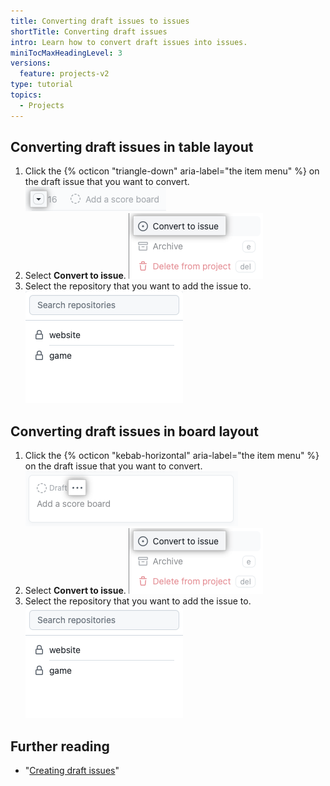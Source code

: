 ```yaml
---
title: Converting draft issues to issues
shortTitle: Converting draft issues
intro: Learn how to convert draft issues into issues.
miniTocMaxHeadingLevel: 3
versions:
  feature: projects-v2
type: tutorial
topics:
  - Projects
---
```


## Converting draft issues in table layout

1. Click the {% octicon "triangle-down" aria-label="the item menu" %} on the draft issue that you want to convert.
  ![Screenshot showing item menu button](/assets/images/help/projects-v2/item-context-menu-button-table.png)
2. Select **Convert to issue**.
  ![Screenshot showing "Convert to issue" option](/assets/images/help/projects-v2/item-convert-to-issue.png)
3. Select the repository that you want to add the issue to.
  ![Screenshot showing repository selection](/assets/images/help/projects-v2/convert-to-issue-select-repo.png)

## Converting draft issues in board layout

1. Click the {% octicon "kebab-horizontal" aria-label="the item menu" %} on the draft issue that you want to convert.
  ![Screenshot showing item menu button](/assets/images/help/projects-v2/item-context-menu-button-board.png)
2. Select **Convert to issue**.
  ![Screenshot showing "Convert to issue" option](/assets/images/help/projects-v2/item-convert-to-issue.png)
3. Select the repository that you want to add the issue to.
  ![Screenshot showing repository selection](/assets/images/help/projects-v2/convert-to-issue-select-repo.png)

## Further reading

- "[Creating draft issues](/issues/planning-and-tracking-with-projects/managing-items-in-your-project/adding-items-to-your-project#creating-draft-issues)"
